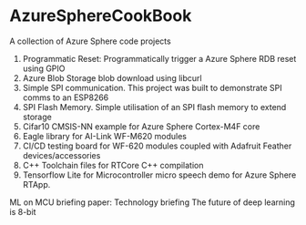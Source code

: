 # AzureSphereCookBook
A collection of Azure Sphere code projects

1. Programmatic Reset: Programmatically trigger a Azure Sphere RDB reset using GPIO
2. Azure Blob Storage blob download using libcurl
3. Simple SPI communication. This project was built to demonstrate SPI comms to an ESP8266
4. SPI Flash Memory. Simple utilisation of an SPI flash memory to extend storage
5. Cifar10 CMSIS-NN example for Azure Sphere Cortex-M4F core
6. Eagle library for AI-Link WF-M620 modules
7. CI/CD testing board for WF-620 modules coupled with Adafruit Feather devices/accessories
8. C++ Toolchain files for RTCore C++ compilation
9. Tensorflow Lite for Microcontroller micro speech demo for Azure Sphere RTApp.

ML on MCU briefing paper: Technology briefing The future of deep learning is 8-bit 
